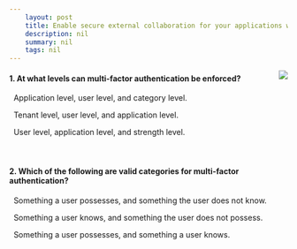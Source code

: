 ```yaml
---
    layout: post
    title: Enable secure external collaboration for your applications with Azure AD B2B - Enable multi-factor authentication in Azure AD B2B
    description: nil
    summary: nil
    tags: nil
---
```



 <a target="_blank" href="https://docs.microsoft.com/en-us/learn/modules/enable-external-collaboration-with-b2b/4-enable-mfa-b2b/"><i class="fas fa-external-link-alt"></i> </a>
 <img align="right" src="https://docs.microsoft.com/en-us/learn/achievements/enable-external-collaboration-with-b2b.svg">
####  1. At what levels can multi-factor authentication be enforced?


<i class='far fa-square'></i> &nbsp;&nbsp;Application level, user level, and category level.

<i class='fas fa-check-square' style='color: Dodgerblue;'></i> &nbsp;&nbsp;Tenant level, user level, and application level.

<i class='far fa-square'></i> &nbsp;&nbsp;User level, application level, and strength level.
<br />
<br />
<br />

####  2. Which of the following are valid categories for multi-factor authentication?


<i class='far fa-square'></i> &nbsp;&nbsp;Something a user possesses, and something the user does not know.

<i class='far fa-square'></i> &nbsp;&nbsp;Something a user knows, and something the user does not possess.

<i class='fas fa-check-square' style='color: Dodgerblue;'></i> &nbsp;&nbsp;Something a user possesses, and something a user knows.
<br />
<br />
<br />
